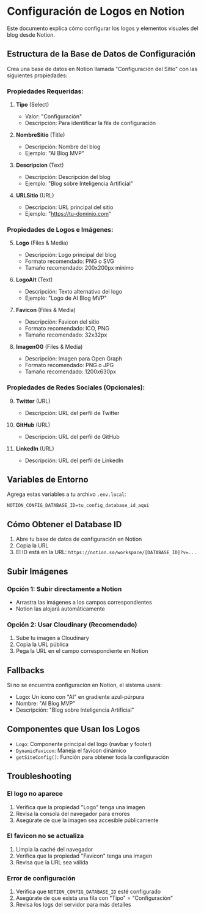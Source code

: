 # Configuración de Logos en Notion

Este documento explica cómo configurar los logos y elementos visuales del blog desde Notion.

## Estructura de la Base de Datos de Configuración

Crea una base de datos en Notion llamada "Configuración del Sitio" con las siguientes propiedades:

### Propiedades Requeridas:

1. **Tipo** (Select)
   - Valor: "Configuración"
   - Descripción: Para identificar la fila de configuración

2. **NombreSitio** (Title)
   - Descripción: Nombre del blog
   - Ejemplo: "AI Blog MVP"

3. **Descripcion** (Text)
   - Descripción: Descripción del blog
   - Ejemplo: "Blog sobre Inteligencia Artificial"

4. **URLSitio** (URL)
   - Descripción: URL principal del sitio
   - Ejemplo: "https://tu-dominio.com"

### Propiedades de Logos e Imágenes:

5. **Logo** (Files & Media)
   - Descripción: Logo principal del blog
   - Formato recomendado: PNG o SVG
   - Tamaño recomendado: 200x200px mínimo

6. **LogoAlt** (Text)
   - Descripción: Texto alternativo del logo
   - Ejemplo: "Logo de AI Blog MVP"

7. **Favicon** (Files & Media)
   - Descripción: Favicon del sitio
   - Formato recomendado: ICO, PNG
   - Tamaño recomendado: 32x32px

8. **ImagenOG** (Files & Media)
   - Descripción: Imagen para Open Graph
   - Formato recomendado: PNG o JPG
   - Tamaño recomendado: 1200x630px

### Propiedades de Redes Sociales (Opcionales):

9. **Twitter** (URL)
   - Descripción: URL del perfil de Twitter

10. **GitHub** (URL)
    - Descripción: URL del perfil de GitHub

11. **LinkedIn** (URL)
    - Descripción: URL del perfil de LinkedIn

## Variables de Entorno

Agrega estas variables a tu archivo `.env.local`:

```env
NOTION_CONFIG_DATABASE_ID=tu_config_database_id_aqui
```

## Cómo Obtener el Database ID

1. Abre tu base de datos de configuración en Notion
2. Copia la URL
3. El ID está en la URL: `https://notion.so/workspace/[DATABASE_ID]?v=...`

## Subir Imágenes

### Opción 1: Subir directamente a Notion
- Arrastra las imágenes a los campos correspondientes
- Notion las alojará automáticamente

### Opción 2: Usar Cloudinary (Recomendado)
1. Sube tu imagen a Cloudinary
2. Copia la URL pública
3. Pega la URL en el campo correspondiente en Notion

## Fallbacks

Si no se encuentra configuración en Notion, el sistema usará:
- Logo: Un icono con "AI" en gradiente azul-púrpura
- Nombre: "AI Blog MVP"
- Descripción: "Blog sobre Inteligencia Artificial"

## Componentes que Usan los Logos

- `Logo`: Componente principal del logo (navbar y footer)
- `DynamicFavicon`: Maneja el favicon dinámico
- `getSiteConfig()`: Función para obtener toda la configuración

## Troubleshooting

### El logo no aparece
1. Verifica que la propiedad "Logo" tenga una imagen
2. Revisa la consola del navegador para errores
3. Asegúrate de que la imagen sea accesible públicamente

### El favicon no se actualiza
1. Limpia la caché del navegador
2. Verifica que la propiedad "Favicon" tenga una imagen
3. Revisa que la URL sea válida

### Error de configuración
1. Verifica que `NOTION_CONFIG_DATABASE_ID` esté configurado
2. Asegúrate de que exista una fila con "Tipo" = "Configuración"
3. Revisa los logs del servidor para más detalles 